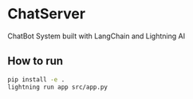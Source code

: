 # ChatServer
 
ChatBot System built with LangChain and Lightning AI

## How to run

```bash
pip install -e .
lightning run app src/app.py
```
